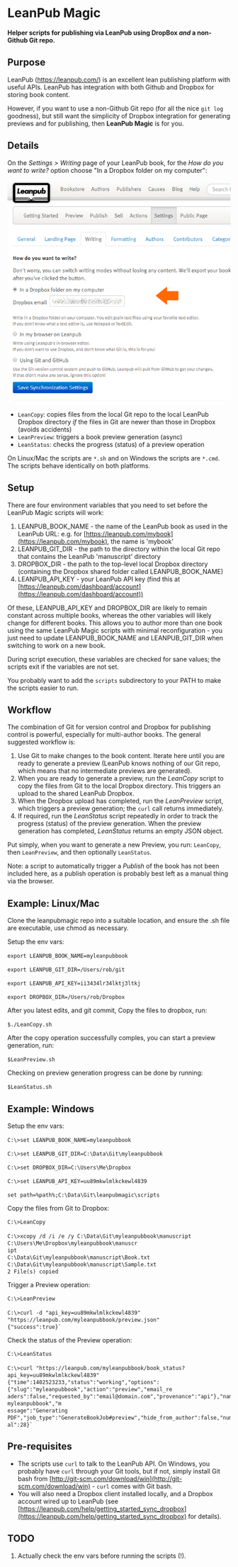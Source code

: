 LeanPub Magic
=============

**Helper scripts for publishing via LeanPub using DropBox *and* a non-Github Git repo.**

Purpose
-------
LeanPub (https://leanpub.com/) is an excellent lean publishing platform with useful APIs. LeanPub has integration with both Github and Dropbox for storing book content.

However, if you want to use a non-Github Git repo (for all the nice `git log` goodness), but still want the simplicity of Dropbox integration for generating previews and for publishing, then **LeanPub Magic** is for you. 

Details
-------

On the *Settings > Writing* page of your LeanPub book, for the *How do you want to write?* option choose "In a Dropbox folder on my computer":

![Screenshot of LeanPub writing settings](docs/LeanPub-Writing-settings.png "Dropbox option chosen")

- `LeanCopy`: copies files from the local Git repo to the local LeanPub Dropbox directory *if* the files in Git are newer than those in Dropbox (avoids accidents)
- `LeanPreview`: triggers a book preview generation (async)
- `LeanStatus`: checks the progress (status) of a preview operation 

On Linux/Mac the scripts are `*.sh` and on Windows the scripts are `*.cmd`. The scripts behave identically on both platforms.

Setup
-----

There are four environment variables that you need to set before the LeanPub Magic scripts will work:

  1. LEANPUB\_BOOK\_NAME - the name of the LeanPub book as used in the LeanPub URL: e.g. for [https://leanpub.com/mybook](https://leanpub.com/mybook), the name is 'mybook'
  1. LEANPUB\_GIT\_DIR - the path to the directory within the local Git repo that contains the LeanPub 'manuscript' directory
  1. DROPBOX\_DIR - the path to the top-level local Dropbox directory (containing the Dropbox shared folder called LEANPUB\_BOOK\_NAME)
  1. LEANPUB\_API\_KEY - your LeanPub API key (find this at [https://leanpub.com/dashboard/account](https://leanpub.com/dashboard/account))
  
Of these, LEANPUB\_API\_KEY and DROPBOX\_DIR are likely to remain constant across multiple books, whereas the other variables will likely change for different books. This allows you to author more than one book using the same LeanPub Magic scripts with minimal reconfiguration - you just need to update LEANPUB\_BOOK\_NAME and LEANPUB\_GIT\_DIR when switching to work on a new book.

During script execution, these variables are checked for sane values; the scripts exit if the variables are not set.

You probably want to add the `scripts` subdirectory to your PATH to make the scripts easier to run.

Workflow
--------

The combination of Git for version control and Dropbox for publishing control is powerful, especially for multi-author books. The general suggested workflow is:

  1. Use Git to make changes to the book content. Iterate here until you are ready to generate a preview (LeanPub knows nothing of our Git repo, which means that no intermediate previews are generated).
  1. When you are ready to generate a preview, run the *LeanCopy* script to copy the files from Git to the local Dropbox directory. This triggers an upload to the shared LeanPub Dropbox.
  1. When the Dropbox upload has completed, run the *LeanPreview* script, which triggers a preview generation; the `curl` call returns immediately.
  1. If required, run the *LeanStatus* script repeatedly in order to track the progress (status) of the preview generation. When the preview generation has completed, *LeanStatus* returns an empty JSON object.

Put simply, when you want to generate a new Preview, you run: `LeanCopy`, then `LeanPreview`, and then optionally `LeanStatus`.
  
Note: a script to automatically trigger a *Publish* of the book has not been included here, as a publish operation is probably best left as a manual thing via the browser.  

Example: Linux/Mac
------------------

Clone the leanpubmagic repo into a suitable location, and ensure the .sh file are executable, use chmod as necessary. 

Setup the env vars:

`export LEANPUB_BOOK_NAME=myleanpubbook`

`export LEANPUB_GIT_DIR=/Users/rob/git`

`export LEANPUB_API_KEY=ii3434lr34lktj3ltkj`

`export DROPBOX_DIR=/Users/rob/Dropbox`

After you latest edits, and git commit, Copy the files to dropbox, run:

`$./LeanCopy.sh`

After the copy operation successfully comples, you can start a preview generation, run:

`$LeanPreview.sh`

Checking on preview generation progress can be done by running:

`$LeanStatus.sh`


Example: Windows
----------------

Setup the env vars:

`C:\>set LEANPUB_BOOK_NAME=myleanpubbook`

`C:\>set LEANPUB_GIT_DIR=C:\Data\Git\myleanpubbook`

`C:\>set DROPBOX_DIR=C:\Users\Me\Dropbox`

`C:\>set LEANPUB_API_KEY=uu89mkwlmlkckewl4839`

`set path=%path%;C:\Data\Git\leanpubmagic\scripts`

Copy the files from Git to Dropbox:

	C:\>LeanCopy
	
	C:\>xcopy /d /i /e /y C:\Data\Git\myleanpubbook\manuscript C:\Users\Me\Dropbox\myleanpubbook\manuscr
	ipt
	C:\Data\Git\myleanpubbook\manuscript\Book.txt
	C:\Data\Git\myleanpubbook\manuscript\Sample.txt
	2 File(s) copied

Trigger a Preview operation:

	C:\>LeanPreview
	
	C:\>curl -d "api_key=uu89mkwlmlkckewl4839" "https://leanpub.com/myleanpubbook/preview.json"
	{"success":true}`

Check the status of the Preview operation:

	C:\>LeanStatus
	
	C:\>curl "https://leanpub.com/myleanpubbook/book_status?api_key=uu89mkwlmlkckewl4839"
	{"time":1402523233,"status":"working","options":{"slug":"myleanpubbook","action":"preview","email_re
	aders":false,"requested_by":"email@domain.com","provenance":"api"},"name":"Preview myleanpubbook","m
	essage":"Generating PDF","job_type":"GenerateBookJob#preview","hide_from_author":false,"num":14,"tot
	al":28}`



Pre-requisites
--------------

- The scripts use `curl` to talk to the LeanPub API. On Windows, you probably have `curl` through your Git tools, but if not, simply install Git bash from [http://git-scm.com/download/win](http://git-scm.com/download/win) - `curl` comes with Git bash.
- You will also need a Dropbox client installed locally, and a Dropbox account wired up to LeanPub (see [https://leanpub.com/help/getting_started_sync_dropbox](https://leanpub.com/help/getting_started_sync_dropbox) for details).

TODO
----

  1. Actually check the env vars before running the scripts (!).
  
